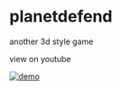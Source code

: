# planetdefend
another 3d style game

view on youtube

[![demo](https://i9.ytimg.com/vi/XtFuklJLPbU/mq2.jpg?sqp=CITsuPcF&rs=AOn4CLBXwpAnl7Qu3PassaADRWDGoA6xEQ)](https://youtu.be/XtFuklJLPbU "demo")




